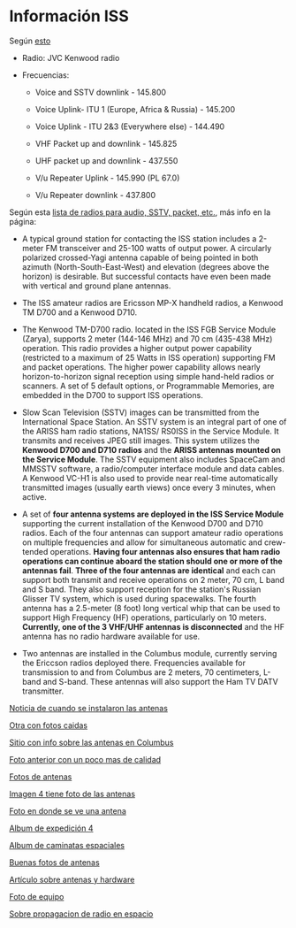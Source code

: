 # Información ISS

Según [esto](https://ariss-sstv.blogspot.com/2019/02/bonus-opportunity-feb-15-17.html)

- Radio: JVC Kenwood radio

- Frecuencias:

    - Voice and SSTV downlink - 145.800

    - Voice Uplink- ITU 1 (Europe, Africa & Russia) - 145.200

    - Voice Uplink - ITU 2&3 (Everywhere else) - 144.490

    - VHF Packet up and downlink - 145.825

    - UHF packet up and downlink - 437.550

    - V/u Repeater Uplink - 145.990 (PL 67.0)

    - V/u Repeater downlink - 437.800

Según esta
[lista de radios para audio, SSTV, packet, etc.](http://www.ariss.org/contact-the-iss.html),
más info en la página:

- A typical ground station for contacting the ISS station includes a 2-meter FM
    transceiver and 25-100 watts of output power. A circularly polarized
    crossed-Yagi antenna capable of being pointed in both azimuth
    (North-South-East-West) and elevation (degrees above the horizon) is
    desirable. But successful contacts have even been made with vertical and
    ground plane antennas.

- The ISS amateur radios are Ericsson MP-X handheld radios, a Kenwood TM D700
    and a Kenwood D710.

- The Kenwood TM-D700 radio. located in the ISS FGB Service Module (Zarya),
    supports 2 meter (144-146 MHz) and 70 cm (435-438 MHz) operation. This radio
    provides a higher output power capability (restricted to a maximum of 25
    Watts in ISS operation) supporting FM and packet operations. The higher
    power capability allows nearly horizon-to-horizon signal reception using
    simple hand-held radios or scanners. A set of 5 default options, or
    Programmable Memories, are embedded in the D700 to support ISS operations.

- Slow Scan Television (SSTV) images can be transmitted from the International
    Space Station. An SSTV system is an integral part of one of the ARISS ham
    radio stations, NA1SS/ RS0ISS in the Service Module. It transmits and
    receives JPEG still images. This system utilizes the **Kenwood D700 and D710
    radios** and the **ARISS antennas mounted on the Service Module**. The SSTV
    equipment also includes SpaceCam and MMSSTV software, a radio/computer
    interface module and data cables. A Kenwood VC-H1 is also used to provide
    near real-time automatically transmitted images (usually earth views) once
    every 3 minutes, when active.

- A set of **four antenna systems are deployed in the ISS Service Module**
    supporting the current installation of the Kenwood D700 and D710 radios.
    Each of the four antennas can support amateur radio operations on multiple
    frequencies and allow for simultaneous automatic and crew-tended operations.
    **Having four antennas also ensures that ham radio operations can continue
    aboard the station should one or more of the antennas fail**. **Three of the
    four antennas are identical** and each can support both transmit and receive
    operations on 2 meter, 70 cm, L band and S band. They also support reception
    for the station's Russian Glisser TV system, which is used during
    spacewalks. The fourth antenna has a 2.5-meter (8 foot) long vertical whip
    that can be used to support High Frequency (HF) operations, particularly on
    10 meters. **Currently, one of the 3 VHF/UHF antennas is disconnected** and
    the HF antenna has no radio hardware available for use.

- Two antennas are installed in the Columbus module, currently serving the
    Ericcson radios deployed there. Frequencies available for transmission to
    and from Columbus are 2 meters, 70 centimeters, L-band and S-band. These
    antennas will also support the Ham TV DATV transmitter.

[Noticia de cuando se instalaron las
antenas](https://www.qsl.net/dg7ro/iss/news/aris2401.nws)

[Otra con fotos caidas](ftp://www.amsat.org/pub/amsat/news/2002/ans230.txt)

[Sitio con info sobre las antenas en
Columbus](http://www.ariss-eu.org/columbus/ariss-antennas-installed-on-columbus)

[Foto anterior con un poco mas de
calidad](http://iss.jaxa.jp/spacerad/images/img_dos01_e.jpg)

[Fotos de
antenas](https://www.quora.com/Where-is-HAM-radio-antenna-on-ISS-Can-I-get-some-images-of-HAM-radio-antenna-on-ISS)

[Imagen 4 tiene foto de las
antenas](https://ariss-sstv.blogspot.com/2017/07/anniversary-image-descriptions.html)

[Foto en donde se ve una
antena](https://www.spaceflightinsider.com/missions/iss/progress-ms-08-departs-the-international-space-station/)

[Album de expedición
4](https://www.flickr.com/photos/nasa2explore/albums/72157635072344614)

[Album de caminatas
espaciales](https://www.flickr.com/photos/nasa2explore/sets/72157657170189075)

[Buenas fotos de antenas](http://www.marexmg.org/hardware/antennas.html)

[Artículo sobre
antenas y hardware](http://www.termeszetvilaga.hu/radiokapcsolat/ariss_leiras_angol.pdf)

[Foto de equipo](http://www.marexmg.org/hardware/kenwood.html)

[Sobre propagacion de radio en
espacio](https://www.spaceacademy.net.au/spacelink/radiospace.htm)
